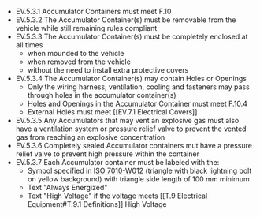 - EV.5.3.1 Accumulator Containers must meet F.10
- EV.5.3.2 The Accumulator Container(s) must be removable from the vehicle while still remaining rules compliant
- EV.5.3.3 The Accumulator Container(s) must be completely enclosed at all times
	- when mounded to the vehicle
	- when removed from the vehicle
	- without the need to install extra protective covers
- EV.5.3.4 The Accumulator Container(s) may contain Holes or Openings
	- Only the wiring harness, ventilation, cooling and fasteners may pass through holes in the accumulator container(s)
	- Holes and Openings in the Accumulator Container must meet F.10.4
	- External Holes must meet [[EV.7.1 Electrical Covers]]
- EV.5.3.5 Any Accumulators that may vent an explosive gas must also have a ventilation system or pressure relief valve to prevent the vented gas from reaching an explosive concentration
- EV.5.3.6 Completely sealed Accumulator containers mut have a pressure relief valve to prevent high pressure within the container
- EV.5.3.7 Each Accumulator container must be labeled with the:
	- Symbol specified in <a href="https://www.iso.org/obp/ui#iso:grs:7010:W012">ISO 7010-W012</a>  (triangle with black lightning bolt on yellow background) with triangle side length of 100 mm minimum
	- Text "Always Energized"
	- Text "High Voltage" if the voltage meets [[T.9 Electrical Equipment#T.9.1 Definitions]] High Voltage

